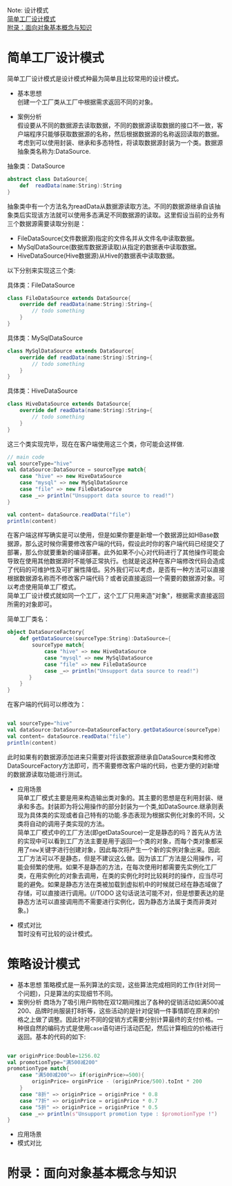 
Note: 设计模式  
[简单工厂设计模式](#简单工厂设计模式)  
[附录：面向对象基本概念与知识](#附录面向对象基本概念与知识)  

# 简单工厂设计模式

简单工厂设计模式是设计模式种最为简单且比较常用的设计模式。  

* 基本思想  
  创建一个工厂类从工厂中根据需求返回不同的对象。

* 案例分析  
  假设要从不同的数据源去读取数据，不同的数据源读取数据的接口不一致，客户端程序只能够获取数据源的名称，然后根据数据源的名称返回读取的数据。考虑到可以使用封装、继承和多态特性，将读取数据源封装为一个类。数据源抽象类名称为:DataSource.  

抽象类：DataSource  

```scala
abstract class DataSource{
    def  readData(name:String):String
}
```

抽象类中有一个方法名为readData从数据源读取方法。不同的数据源继承自该抽象类后实现该方法就可以使用多态满足不同数据源的读取。这里假设当前的业务有三个数据源需要读取分别是：

- FileDataSource(文件数据源)指定的文件名并从文件名中读取数据。
- MySqlDataSource(数据库数据源读取)从指定的数据表中读取数据。
- HiveDataSource(Hive数据源)从Hive的数据表中读取数据。

以下分别来实现这三个类:  

具体类：FileDataSource

```scala
class FileDataSource extends DataSource{
    override def readData(name:String):String={
        // todo something
    }
}
```

具体类：MySqlDataSource

```scala
class MySqlDataSource extends DataSource{
    override def readData(name:String):String={
        // todo something
    }
}
```

具体类：HiveDataSource

```scala
class HiveDataSource extends DataSource{
    override def readData(name:String):String={
        // todo something
    }
}
```

这三个类实现完毕，现在在客户端使用这三个类，你可能会这样做.  

```scala
// main code
val sourceType="hive"
val dataSource:DataSource = sourceType match{
    case "hive" => new HiveDataSource
    case "mysql" => new MySqlDataSource
    case "file" => new FileDataSource
    case _=> println("Unsupport data source to read!")
}

val content= dataSource.readData("file")
println(content)

```

在客户端这样写确实是可以使用，但是如果你要是新增一个数据源比如HBase数据源，那么这时候你需要修改客户端的代码，假设此时你的客户端代码已经提交了部署，那么你就要重新的编译部署。此外如果不小心对代码进行了其他操作可能会导致在使用其他数据源时不能够正常执行。也就是说这种在客户端修改代码会造成了代码的可维护性及可扩展性降低。另外我们可以考虑，是否有一种方法可以直接根据数据源名称而不修改客户端代码？或者说直接返回一个需要的数据源对象。可以考虑使用简单工厂模式。  
简单工厂设计模式就如同一个工厂，这个工厂只用来造"对象"，根据需求直接返回所需的对象即可。  

简单工厂类名：

```scala
object DataSourceFactory{
    def getDataSource(sourceType:String):DataSource={
        sourceType match{
            case "hive" => new HiveDataSource
            case "mysql" => new MySqlDataSource
            case "file" => new FileDataSource
            case _=> println("Unsupport data source to read!")
       }
    }
}
```

在客户端的代码可以修改为：  

```scala

val sourceType="hive"
val dataSource:DataSource=DataSourceFactory.getDataSource(sourceType)
val content= dataSource.readData("file")
println(content)

```

此时如果有的数据源添加进来只需要对将该数据源继承自DataSource类和修改DataSourceFactory方法即可，而不需要修改客户端的代码，也更方便的对新增的数据源读取功能进行测试。

* 应用场景  
  简单工厂模式主要是用来构造输出类对象的。其主要的思想是在利用封装、继承和多态。封装即为将公用操作的部分封装为一个类,如DataSource.继承则表现为具体类的实现或者自己特有的功能.多态表现为根据实例化对象的不同，父类将自动的调用子类实现的方法。  
  简单工厂模式中的工厂方法(即getDataSource)一定是静态的吗？首先从方法的实现中可以看到工厂方法主要是用于返回一个类的对象，而每个类对象都采用了`new`关键字进行创建对象，因此每次将产生一个新的实例对象出来。因此工厂方法可以不是静态，但是不建议这么做。因为该工厂方法是公用操作，可能会频繁的使用。如果不是静态的方法，在每次使用时都需要先实例化工厂类，在用实例化的对象去调用，在类的实例化时时比较耗时的操作，应当尽可能的避免。如果是静态方法在类被加载到虚拟机中的时候就已经在静态域做了存储，可以直接进行调用。(//TODO  这句话说法可能不对，但是想要表达的是静态方法可以直接调用而不需要进行实例化，因为静态方法属于类而非类对象。)  

* 模式对比  
  暂时没有可比较的设计模式。

# 策略设计模式

* 基本思想
  策略模式是一系列算法的实现，这些算法完成相同的工作(针对同一个问题)，只是算法的实现细节不同。
* 案例分析
  商场为了吸引用户购物在双12期间推出了各种的促销活动如满500减200、品牌时尚服装打8折等，这些活动的是针对促销一件事情即在原来的价格之上做了调整。因此针对不同的促销方式需要分别计算最终的支付价格。一种很自然的编码方式是使用`case`语句进行活动匹配，然后计算相应的价格进行返回。基本的代码的如下:  

```scala

var originPrice:Double=1256.02
val promotionType="满500减200"
promotionType match{
    case "满500减200"=> if(originPrice>=500){
        originPrice= orginPrice - (originPrice/500).toInt * 200
    }
    case "8折" => originPrice = originPrice * 0.8
    case "7折" => originPrice = originPrice * 0.7
    case "5折" => originPrice = originPrice * 0.5
    case _=> println(s"Unsupport promotion type : $promotionType !")
}
```

* 应用场景
* 模式对比


# 附录：面向对象基本概念与知识